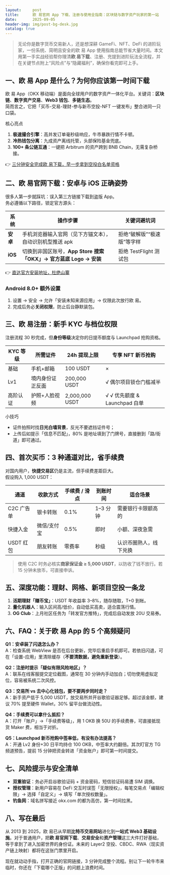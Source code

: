 ```yaml
---
layout:     post
title:      欧 易官网 App 下载、注册与使用全指南：区块链与数字资产玩家的第一站
date:       2025-09-05
header-img: img/post-bg-desk.jpg
catalog: true
---
```


> 无论你是数字货币交易新人，还是想深耕 GameFi、NFT、DeFi 的进阶玩家，一份系统、简明且安全的欧 易 App 使用指南总能节省大量时间。本文用第一手实战经验帮你理清**欧 易下载**、注册、充提到进阶玩法全流程，并在关键节点附上“风险点”与“隐藏福利”，确保你看完即可上手。

## 一、欧 易 App 是什么？为何你应该第一时间下载

欧 易 App（OKX 移动端）是面向全球用户的数字资产一体化平台。关键词：**区块链**、**数字资产交易**、**Web3 钱包**、**多链生态**。  
简而言之，它把「买币-交易-理财-参与新币空投-NFT 一键发布」整合进同一只口袋。

核心亮点  
1. **极速撮合引擎**：高并发订单毫秒级响应，牛市暴跌行情不卡顿。  
2. **冷热钱包分离**：九成资产离线托管，头部保险基金兜底。  
3. **100+ 条公链互通**：一键把 Arbitrum 的资产跨到 BNB Chain，无需复杂桥接。

👉 [三分钟安全完成欧 易下载，早一步拿到空投白名单资格](https://okxdog.com/)

## 二、欧 易官网下载：安卓与 iOS 正确姿势

很多人第一步就踩坑：误入第三方链接下载到盗版 App。  
务必遵循以下路径，锁定官方源头：

| 系统   | 操作步骤                                                    | 关键词避坑词               |
| ------ | ----------------------------------------------------------- | -------------------------- |
| **安卓** | 手机浏览器输入官网（见下方锚文本），自动识别机型推送 apk    | 拒绝“破解版”“极速版”等字样 |
| **iOS**  | 切换到非国区账号，**App Store 搜索「OKX」→ 官方蓝底 Logo → 安装** | 拒绝 TestFlight 测试包       |

👉 [直达官方安装地址，杜绝山寨](https://okxdog.com/)

### Android 8.0+ 额外设置
1. 设置 → 安全 → 允许「安装未知来源应用」→ 仅限此次放行欧 易。  
2. 完成后务必**关闭权限**，防止后台静默装包。

## 三、欧 易注册：新手 KYC 与档位权限

注册流程 30 秒完成，但**身份等级**决定你的日提币额度与 Launchpad 抢购资格。

| KYC 等级 | 所需证件           | 24h 提现上限 | 专享 NFT 新币抢购         |
| -------- | ------------------ | ------------ | -------------------------- |
| 基础     | 手机+邮箱           | 100 USDT      | ×                          |
| Lv1      | 境内身份证正反面     | 200,000 USDT  | √ 偶尔项目锁仓门槛减半       |
| 高阶认证 | 护照+人脸视频        | 2,000,000 USDT | √ √ 优先额度 & Launchpad 白单 |

小技巧  
- 证件拍照时找**日光白墙背景**，反光不要遮挡证件号；  
- 上传后如提示「信息不匹配」，80% 是地址填到了门牌号，直接删到「路/街道」即可通过。

## 四、首次买币：3 种通道对比，省手续费

对国内用户，**快捷交易区**仍是主流，但手续费差距巨大。  
假设购入 1,000 USDT：

| 通道       | 收款方式 | 手续费 / 滑点 | 到账时间 | 适合场景               |
| ---------- | -------- | -------------- | -------- | ---------------------- |
| C2C 广告单 | 银卡转账 | 0.1%           | 1–3 分钟 | 需要银行卡限额高的      |
| 快捷入金   | 微信/支付宝 | 0.5%         | 即时     | 小额、深夜急需           |
| USDT 红包   | 朋友转账 | 零费率         | 秒级     | 认识币圈熟人，线下兑换    |

> 使用 C2C 时务必核实**商家保证金 ≥ 5,000 USDT**，以防收了钱不放行。若 15 分钟未放币，可直接申诉。

## 五、深度功能：理财、网格、新项目空投一条龙

1. **活期理财「赚币宝」**：USDT 年收益率 3–8%，随存随取，T+0 到帐。  
2. **量化机器人**：输入区间高/低价，自动低买高卖，适合震荡行情。  
3. **OG Club**：上月社区任务为「转发官方推特」，完成后自动发放 20U 交易券。

## 六、FAQ：关于欧 易 App 的 5 个高频疑问

**Q1：安卓装了闪退怎么办？**  
A：检查系统 WebView 是否在后台更新，完毕后重启手机即可。若依旧闪退，可在「设置-应用」里清除缓存（**不要清数据，避免重新登录**）。

**Q2：注册时提示「疑似有限风险地区」？**  
A：联系在线客服提交定位截图，通常在 30 分钟内手动加白；切勿使用虚拟定位，容易被系统二次风控。

**Q3：交易所 vs 去中心化钱包，要不要两步同时走？**  
A：新手资产低于 5,000 USDT，放交易所并开谷歌验证器足够。超过该金额，建议 70% 提至硬件 Wallet，30% 留平台做流动性。

**Q4：手续费可以拿什么抵扣？**  
A：打开「账户」→「手续费等级」，用 1 OKB 换 50U 的手续费券，可直接抵现货 Maker 费，相当于对折。

**Q5：Launchpad 新币抢购中签率低，有没有办法提高？**  
A：开通 Lv2 身份+30 日平均持仓 100 OKB，中签率大约翻倍。其次盯官方 TG 频道预告，提前 15 分钟把资金转进「资金账户」即可第一时间提交。

## 七、风险提示与安全清单

- **双重验证**：务必开启谷歌验证码 + 资金密码，短信验证码易遭 SIM 调换。  
- **授权管理**：新用户容易在 DeFi 交互时误签「无限授权」，每笔交易点「编辑权限」→ 选择「自定义」→ 填写「单次授权数量」。  
- **钓鱼网**：域名拼写接近 okx.com 的都为高仿，第一时间拉黑。

## 八、写在最后

从 2013 到 2025，欧 易已从早期**比特币交易网站**进化到**一站式 Web3 基础设施**。对于普通用户，把**欧 易官网下载**、**交易安全**和**资产管理**这三大件打好基础，等于拿到了进入加密世界的身份证。未来的 Layer2 空投、CBDC、RWA（现实资产链上映射）都将在这张门票里开启。

现在就动动手指，打开正确的官网链接，3 分钟完成整个流程。别让下一轮牛市来临时，你还在「下载哪个正版」的问题上浪费时间。